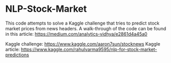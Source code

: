 # NLP-Stock-Market
This code attempts to solve a Kaggle challenge that tries to predict stock market prices from news headers. A walk-through of the code can be found in this article: https://medium.com/analytics-vidhya/e2861d4a45a0

Kaggle challenge: https://www.kaggle.com/aaron7sun/stocknews
Kaggle article: https://www.kaggle.com/rahulvarma9595/nlp-for-stock-market-predictions
